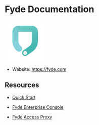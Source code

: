 # Fyde Documentation

![Fyde](fyde_logo.png)

- Website: <https://fyde.com>

## Resources

- [Quick Start](quick_start.md)

- [Fyde Enterprise Console](fyde_console.md)

- [Fyde Access Proxy](fyde_access_proxy.md)
